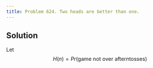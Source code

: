 ```yaml
---
title: Problem 624. Two heads are better than one.
---
```


<script src="https://cdn.mathjax.org/mathjax/latest/MathJax.js?config=TeX-AMS-MML_HTMLorMML" type="text/javascript"></script>

## Solution

Let $$H(n) = Pr(\textrm{game not over after} n \textrm{tosses})$$
